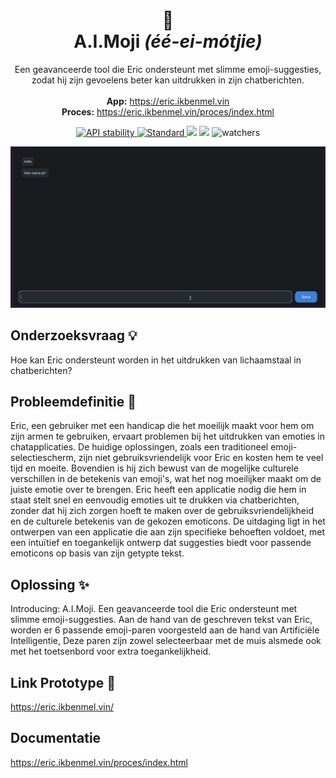 <h1 align='center'>
  🙈 <br>
  A.I.Moji <i>(éé-ei-mótjie)</i>
</h1>
<p align="center">
  Een geavanceerde tool die Eric ondersteunt met slimme emoji-suggesties, zodat hij zijn gevoelens beter kan uitdrukken in zijn chatberichten.
  <br>    <br>
  <strong>App:</strong> <a href="https://eric.ikbenmel.vin"> https://eric.ikbenmel.vin </a> <br>
  <strong>Proces:</strong> <a href="https://eric.ikbenmel.vin/proces/index.html"> https://eric.ikbenmel.vin/proces/index.html </a>
</p>

<div align="center">

<!-- Stability -->
  <a href="https://nodejs.org/api/documentation.html#documentation_stability_index">
    <img src="https://img.shields.io/badge/stability-experimental-orange.svg?style=flat-square"
      alt="API stability" />
  </a>
<!-- Standard -->
  <a href="https://standardjs.com">
    <img src="https://img.shields.io/badge/code%20style-standard-brightgreen.svg?style=flat-square"
      alt="Standard" />
  </a>
<!-- Commit Activity -->
  <img src="https://img.shields.io/github/commit-activity/w/melvinidema/browser-technologies-2223" />
<!-- Last Commit -->
  <img src="https://img.shields.io/github/last-commit/melvinidema/browser-technologies-2223" />
<!-- Stars -->
  <img src="https://img.shields.io/github/stars/melvinidema/browser-technologies-2223?style=social" alt="watchers" />
</div>

![ezgif-2-4d7794c869.gif](chat-app%2Fpublic%2Fproces%2FAttachments%2Fezgif-2-4d7794c869.gif)

## Onderzoeksvraag 💡
Hoe kan Eric ondersteunt worden in het uitdrukken van lichaamstaal in chatberichten?

## Probleemdefinitie 📄
Eric, een gebruiker met een handicap die het moeilijk maakt voor hem om zijn armen te gebruiken, 
ervaart problemen bij het uitdrukken van emoties in chatapplicaties. De huidige oplossingen, 
zoals een traditioneel emoji-selectiescherm, zijn niet gebruiksvriendelijk voor Eric en kosten 
hem te veel tijd en moeite. Bovendien is hij zich bewust van de mogelijke culturele verschillen 
in de betekenis van emoji's, wat het nog moeilijker maakt om de juiste emotie over te brengen. 
Eric heeft een applicatie nodig die hem in staat stelt snel en eenvoudig emoties uit te drukken 
via chatberichten, zonder dat hij zich zorgen hoeft te maken over de gebruiksvriendelijkheid en 
de culturele betekenis van de gekozen emoticons. De uitdaging ligt in het ontwerpen van een applicatie 
die aan zijn specifieke behoeften voldoet, met een intuïtief en toegankelijk ontwerp dat suggesties biedt 
voor passende emoticons op basis van zijn getypte tekst.

## Oplossing ✨
Introducing: A.I.Moji. Een geavanceerde tool die Eric ondersteunt met slimme emoji-suggesties. 
Aan de hand van de geschreven tekst van Eric, worden er 6 passende emoji-paren voorgesteld 
aan de hand van Artificiële Intelligentie, Deze paren zijn zowel selecteerbaar met de muis alsmede 
ook met het toetsenbord voor extra toegankelijkheid.

## Link Prototype 📎
<a href="https://eric.ikbenmel.vin/"> https://eric.ikbenmel.vin/ </a>

## Documentatie
<a href="https://eric.ikbenmel.vin/proces/index.html"> https://eric.ikbenmel.vin/proces/index.html </a>